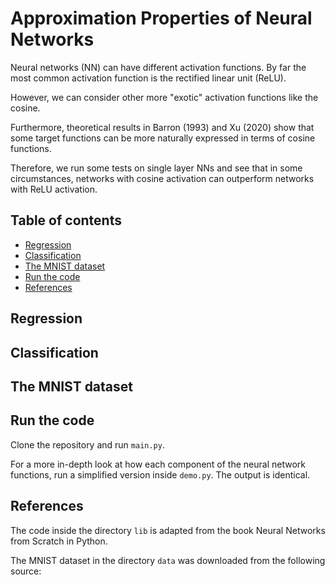 # Approximation Properties of Neural Networks

Neural networks (NN) can have different activation functions. By far the most common activation function is the rectified linear unit (ReLU).

However, we can consider other more "exotic" activation functions like the cosine.

Furthermore, theoretical results in Barron (1993) and Xu (2020) show that some target functions can be more naturally expressed in terms of cosine functions.

Therefore, we run some tests on single layer NNs and see that in some circumstances, networks with cosine activation can outperform networks with ReLU activation.

## Table of contents
* [Regression](#demo)
* [Classification](#general-info)
* [The MNIST dataset](#the-mnist-dataset)
* [Run the code](#run-the-code)
* [References](#references)

## Regression

## Classification

## The MNIST dataset

## Run the code

Clone the repository and run `main.py`.

For a more in-depth look at how each component of the neural network functions, run a simplified version inside `demo.py`. The output is identical.

## References

The code inside the directory `lib` is adapted from the book Neural Networks from Scratch in Python.

The MNIST dataset in the directory `data` was downloaded from the following source:

